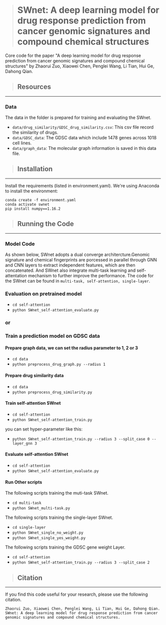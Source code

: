 > # SWnet: A deep learning model for drug response prediction from cancer genomic signatures and compound chemical structures

Core code for the paper "A deep learning model for drug response prediction from cancer genomic signatures and compound chemical structures" by Zhaorui Zuo, Xiaowei Chen, Penglei Wang, Li Tian, Hui Ge, Dahong Qian.


> ## Resources
---

### Data
The data in the folder is prepared for training and evaluating the SWnet.
* `data/drug_similarity/GDSC_drug_similarity.csv`: This csv file record the similarity of drugs.
* `data/GDSC_data`: The GDSC data which include 1478 genes across 1018 cell lines.
* `data/graph_data`: The molecular graph information is saved in this data file.

> ## Installation
---

Install the requirements (listed in environment.yaml). We're using Anaconda to install the environment:
```
conda create -f environment.yaml
conda activate swnet
pip install numpy==1.16.2
```

> ## Running the Code
---

### Model Code

As shown below, SWnet adopts a dual converge architercture.Genomic signature and chemical fingerprints are porcessed in parallel through GNN and CNN layers to extract independent features, which are then concatenated. And SWnet also integrate multi-task learning and self-attentation mechanism to further improve the performance.
The code for the SWnet can be found in `multi-task, self-attention, single-layer`.

### Evaluation on pretrained model
* `cd self-attention`
* `python SWnet_self-attention_evaluate.py `
### or

### Train a prediction model on GDSC data
#### Prepare graph data, we can set the radius parameter to 1, 2 or 3
* `cd data` 
* `python preprocess_drug_graph.py --radius 1`

#### Prepare drug similarity data
* `cd data`
* `python preprocess_drug_similarity.py`

#### Train self-attention SWnet 
* `cd self-attention`
* `python SWnet_self-attention_train.py `

you can set hyper-parameter like this:
* `python SWnet_self-attention_train.py --radius 3 --split_case 0 --layer_gnn 3`

#### Evaluate self-attention SWnet
* `cd self-attention`
* `python SWnet_self-attention_evaluate.py `

#### Run Other scripts

The following scripts training the muti-task SWnet.
* `cd multi-task`
* `python SWnet_multi-task.py`

The following scripts training the single-layer SWnet.

* `cd single-layer`
* `python SWnet_single_no_weight.py`
* `python SWnet_single_yes_weight.py`

The following scripts training the GDSC gene weight Layer.

* `cd self-attention`
* `python SWnet_self-attention_train.py --radius 3 --split_case 2`

> ## Citation
---
If you find this code useful for your research, please use the following citation.
```
Zhaorui Zuo, Xiaowei Chen, Penglei Wang, Li Tian, Hui Ge, Dahong Qian. SWnet: A deep learning model for drug response prediction from cancer genomic signatures and compound chemical structures.
```



